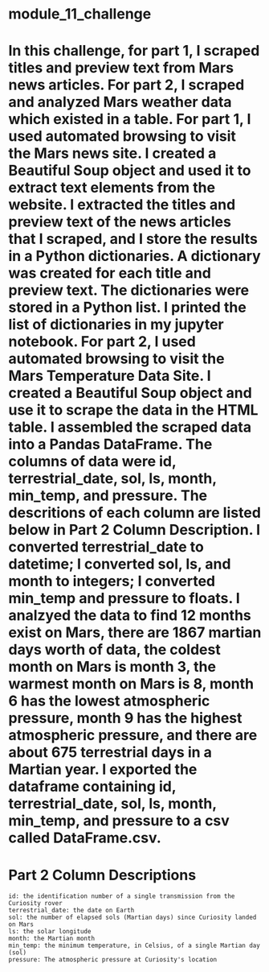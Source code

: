 # module_11_challenge

# In this challenge, for part 1, I scraped titles and preview text from Mars news articles. For part 2, I scraped and analyzed Mars weather data which existed in a table. For part 1, I used automated browsing to visit the Mars news site. I created a Beautiful Soup object and used it to extract text elements from the website. I extracted the titles and preview text of the news articles that I scraped, and I store the results in a Python dictionaries. A dictionary was created for each title and preview text. The dictionaries were stored in a Python list. I printed the list of dictionaries in my jupyter notebook. For part 2, I used automated browsing to visit the Mars Temperature Data Site. I created a Beautiful Soup object and use it to scrape the data in the HTML table. I assembled the scraped data into a Pandas DataFrame. The columns of data were id, terrestrial_date, sol, ls, month, min_temp, and pressure. The descritions of each column are listed below in Part 2 Column Description. I converted terrestrial_date to datetime; I converted sol, ls, and month to integers; I converted min_temp and pressure to floats. I analzyed the data to find 12 months exist on Mars, there are 1867 martian days worth of data, the coldest month on Mars is month 3, the warmest month on Mars is 8, month 6 has the lowest atmospheric pressure, month 9 has the highest atmospheric pressure, and there are about 675 terrestrial days in a Martian year. I exported the dataframe containing id, terrestrial_date, sol, ls, month, min_temp, and pressure to a csv called DataFrame.csv. 


# Part 2 Column Descriptions
    id: the identification number of a single transmission from the Curiosity rover
    terrestrial_date: the date on Earth
    sol: the number of elapsed sols (Martian days) since Curiosity landed on Mars
    ls: the solar longitude
    month: the Martian month
    min_temp: the minimum temperature, in Celsius, of a single Martian day (sol)
    pressure: The atmospheric pressure at Curiosity's location
